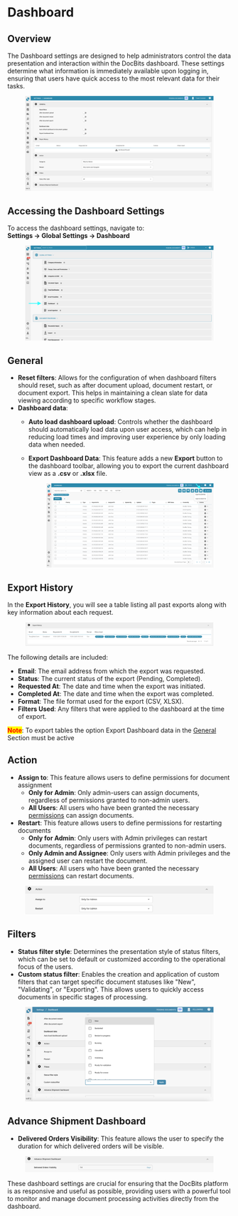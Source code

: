 # Dashboard

## Overview

The Dashboard settings are designed to help administrators control the data presentation and interaction within the DocBits dashboard. These settings determine what information is immediately available upon logging in, ensuring that users have quick access to the most relevant data for their tasks.

<figure><img src="../../../../.gitbook/assets/dashboard_settings_1.png" alt=""><figcaption></figcaption></figure>

## Accessing the Dashboard Settings

To access the dashboard settings, navigate to:\
**Settings → Global Settings → Dashboard**

<figure><img src="../../../../.gitbook/assets/settings_dashboard.png" alt=""><figcaption></figcaption></figure>

## **General**

* **Reset filters**: Allows for the configuration of when dashboard filters should reset, such as after document upload, document restart, or document export. This helps in maintaining a clean slate for data viewing according to specific workflow stages.
* **Dashboard data**:
  * **Auto load dashboard upload**: Controls whether the dashboard should automatically load data upon user access, which can help in reducing load times and improving user experience by only loading data when needed.
  *   **Export Dashboard Data**: This feature adds a new **Export** button to the dashboard toolbar, allowing you to export the current dashboard view as a **.csv** or **.xlsx** file.

      <figure><img src="../../../../.gitbook/assets/dashboard_settings_3.png" alt=""><figcaption></figcaption></figure>

## **Export History**

In the **Export History**, you will see a table listing all past exports along with key information about each request.

<figure><img src="../../../../.gitbook/assets/dashboard_settings_4.png" alt=""><figcaption></figcaption></figure>

The following details are included:

* **Email**: The email address from which the export was requested.
* **Status**: The current status of the export (Pending, Completed).
* **Requested At**: The date and time when the export was initiated.
* **Completed At**: The date and time when the export was completed.
* **Format**: The file format used for the export (CSV, XLSX).
* **Filters Used**: Any filters that were applied to the dashboard at the time of export.

<mark style="color:red;">**Note**</mark>: To export tables the option Export Dashboard data in the [General](./#general) Section must be active

## **Action**

* **Assign to**: This feature allows users to define permissions for document assignment
  * **Only for Admin**: Only admin-users can assign documents, regardless of permissions granted to non-admin users.
  * **All Users**: All users who have been granted the necessary [permissions](../groups-users-and-permissions/groups-and-permissions/activating-permissions.md) can assign documents.
* **Restart**: This feature allows users to define permissions for restarting documents
  * **Only for Admin**: Only users with Admin privileges can restart documents, regardless of permissions granted to non-admin users.
  * **Only Admin and Assignee**: Only users with Admin privileges and the assigned user can restart the document.
  * **All Users**: All users who have been granted the necessary [permissions](../groups-users-and-permissions/groups-and-permissions/activating-permissions.md) can restart documents.

<figure><img src="../../../../.gitbook/assets/dashboard_settings_2.png" alt=""><figcaption></figcaption></figure>

## **Filters**

* **Status filter style**: Determines the presentation style of status filters, which can be set to default or customized according to the operational focus of the users.
* **Custom status filter**: Enables the creation and application of custom filters that can target specific document statuses like "New", "Validating", or "Exporting". This allows users to quickly access documents in specific stages of processing.

<figure><img src="../../../../.gitbook/assets/dashboard_settings_5.png" alt=""><figcaption></figcaption></figure>

## Advance Shipment Dashboard

* **Delivered Orders Visibility**: This feature allows the user to specify the duration for which delivered orders will be visible.

<figure><img src="../../../../.gitbook/assets/dashboard_settings_6.png" alt=""><figcaption></figcaption></figure>

These dashboard settings are crucial for ensuring that the DocBits platform is as responsive and useful as possible, providing users with a powerful tool to monitor and manage document processing activities directly from the dashboard.

